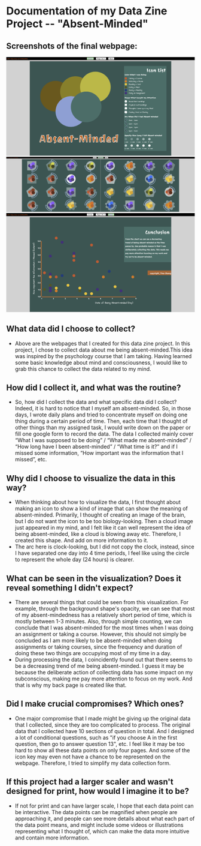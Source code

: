 # Documentation of my Data Zine Project -- "Absent-Minded"
## Screenshots of the final webpage:
![Image text](https://github.com/TinaZhang226/cdv-student/blob/main/projects/datazine-FinalV/screenshot/cover.png)
![Image text](https://github.com/TinaZhang226/cdv-student/blob/main/projects/datazine-FinalV/screenshot/middlespread.png)
![Image text](https://github.com/TinaZhang226/cdv-student/blob/main/projects/datazine-FinalV/screenshot/back.png)
## What data did I choose to collect?
- Above are the webpages that I created for this data zine project. In this project, I chose to collect data about me being absent-minded.This idea was inspired by the psychology course that I am taking. Having learned some basic knowledge about mind and consciousness, I would like to grab this chance to collect the data related to my mind.
## How did I collect it, and what was the routine?
- So, how did I collect the data and what specific data did I collect? Indeed, it is hard to notice that I myself am absent-minded. So, in those days, I wrote daily plans and tried to concentrate myself on doing one thing during a certain period of time. Then, each time that I thought of other things than my assigned task, I would write down on the paper or fill one google form to record the data. The data I collected mainly cover “What I was supposed to be doing” / “What made me absent-minded” / “How long have I been absent-minded” / “What time is it?” and if I missed some information, “How important was the information that I missed”, etc.
## Why did I choose to visualize the data in this way?
- When thinking about how to visualize the data, I first thought about making an icon to show a kind of image that can show the meaning of absent-minded. Primarily, I thought of creating an image of the brain, but I do not want the icon to be too biology-looking. Then a cloud image just appeared in my mind, and I felt like it can well represent the idea of being absent-minded, like a cloud is blowing away etc. Therefore, I created this shape. And add on more information to it.
- The arc here is clock-looking, but I did not copy the clock, instead, since I have separated one day into 4 time periods, I feel like using the circle to represent the whole day (24 hours) is clearer.
## What can be seen in the visualization? Does it reveal something I didn't expect?
- There are several things that could be seen from this visualization. For example, through the background shape's opacity, we can see that most of my absent-mindedness has a relatively short period of time, which is mostly between 1-3 minutes. Also, through simple counting, we can conclude that I was absent-minded for the most times when I was doing an assignment or taking a course. However, this should not simply be concluded as I am more likely to be absent-minded when doing assignments or taking courses, since the frequency and duration of doing these two things are occupying most of my time in a day.
- During processing the data, I coincidently found out that there seems to be a decreasing trend of me being absent-minded. I guess it may be because the deliberate action of collecting data has some impact on my subconscious, making me pay more attention to focus on my work. And that is why my back page is created like that.
## Did I make crucial compromises? Which ones?
- One major compromise that I made might be giving up the original data that I collected, since they are too complicated to process. The original data that I collected have 10 sections of question in total. And I designed a lot of conditional questions, such as "if you choose A in the first question, then go to answer question 13", etc. I feel like it may be too hard to show all these data points on only four pages. And some of the icon key may even not have a chance to be represented on the webpage. Therefore, I tried to simplify my data collection form. 
## If this project had a larger scaler and wasn't designed for print, how would I imagine it to be?
- If not for print and can have larger scale, I hope that each data point can be interactive. The data points can be magnified when people are approaching it, and people can see more details about what each part of the data point means, and might include some videos or illustrations representing what I thought of, which can make the data more intuitive and contain more information.
